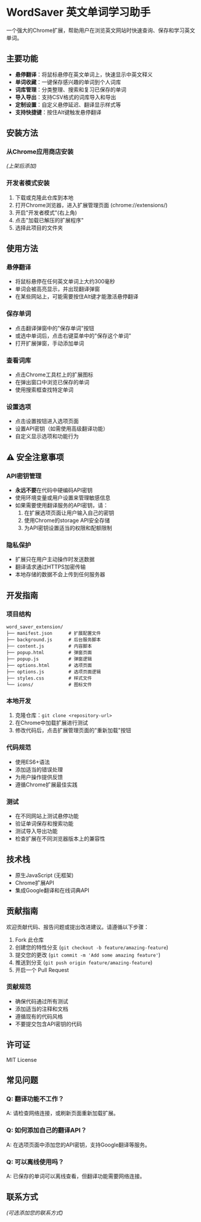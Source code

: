 # WordSaver 英文单词学习助手

一个强大的Chrome扩展，帮助用户在浏览英文网站时快速查询、保存和学习英文单词。

## 主要功能

- **悬停翻译**：将鼠标悬停在英文单词上，快速显示中英文释义
- **单词收藏**：一键保存感兴趣的单词到个人词库
- **词库管理**：分类整理、搜索和复习已保存的单词
- **导入导出**：支持CSV格式的词库导入和导出
- **定制设置**：自定义悬停延迟、翻译显示样式等
- **支持快捷键**：按住Alt键触发悬停翻译

## 安装方法

### 从Chrome应用商店安装
*(上架后添加)*

### 开发者模式安装
1. 下载或克隆此仓库到本地
2. 打开Chrome浏览器，进入扩展管理页面 (chrome://extensions/)
3. 开启"开发者模式"(右上角)
4. 点击"加载已解压的扩展程序"
5. 选择此项目的文件夹

## 使用方法

### 悬停翻译
- 将鼠标悬停在任何英文单词上大约300毫秒
- 单词会被高亮显示，并出现翻译弹窗
- 在某些网站上，可能需要按住Alt键才能激活悬停翻译

### 保存单词
- 点击翻译弹窗中的"保存单词"按钮
- 或选中单词后，点击右键菜单中的"保存这个单词"
- 打开扩展弹窗，手动添加单词

### 查看词库
- 点击Chrome工具栏上的扩展图标
- 在弹出窗口中浏览已保存的单词
- 使用搜索框查找特定单词

### 设置选项
- 点击设置按钮进入选项页面
- 设置API密钥（如需使用高级翻译功能）
- 自定义显示选项和功能行为

## ⚠️ 安全注意事项

### API密钥管理
- **永远不要**在代码中硬编码API密钥
- 使用环境变量或用户设置来管理敏感信息
- 如果需要使用翻译服务的API密钥，请：
  1. 在扩展选项页面让用户输入自己的密钥
  2. 使用Chrome的storage API安全存储
  3. 为API密钥设置适当的权限和配额限制

### 隐私保护
- 扩展只在用户主动操作时发送数据
- 翻译请求通过HTTPS加密传输
- 本地存储的数据不会上传到任何服务器

## 开发指南

### 项目结构
```
word_saver_extension/
├── manifest.json      # 扩展配置文件
├── background.js      # 后台服务脚本
├── content.js         # 内容脚本
├── popup.html         # 弹窗页面
├── popup.js           # 弹窗逻辑
├── options.html       # 选项页面
├── options.js         # 选项页面逻辑
├── styles.css         # 样式文件
└── icons/             # 图标文件
```

### 本地开发
1. 克隆仓库：`git clone <repository-url>`
2. 在Chrome中加载扩展进行测试
3. 修改代码后，点击扩展管理页面的"重新加载"按钮

### 代码规范
- 使用ES6+语法
- 添加适当的错误处理
- 为用户操作提供反馈
- 遵循Chrome扩展最佳实践

### 测试
- 在不同网站上测试悬停功能
- 验证单词保存和搜索功能
- 测试导入导出功能
- 检查扩展在不同浏览器版本上的兼容性

## 技术栈

- 原生JavaScript (无框架)
- Chrome扩展API
- 集成Google翻译和在线词典API

## 贡献指南

欢迎贡献代码、报告问题或提出改进建议。请遵循以下步骤：

1. Fork 此仓库
2. 创建您的特性分支 (`git checkout -b feature/amazing-feature`)
3. 提交您的更改 (`git commit -m 'Add some amazing feature'`)
4. 推送到分支 (`git push origin feature/amazing-feature`)
5. 开启一个 Pull Request

### 贡献规范
- 确保代码通过所有测试
- 添加适当的注释和文档
- 遵循现有的代码风格
- 不要提交包含API密钥的代码

## 许可证

MIT License

## 常见问题

### Q: 翻译功能不工作？
A: 请检查网络连接，或刷新页面重新加载扩展。

### Q: 如何添加自己的翻译API？
A: 在选项页面中添加您的API密钥，支持Google翻译等服务。

### Q: 可以离线使用吗？
A: 已保存的单词可以离线查看，但翻译功能需要网络连接。

## 联系方式

*(可选添加您的联系方式)* 